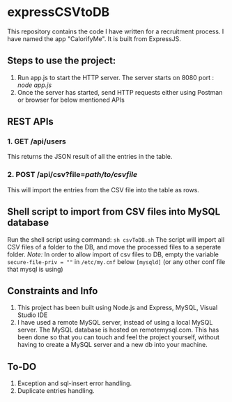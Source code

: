 # expressCSVtoDB
This repository contains the code I have written for a recruitment process. I have named the app "CalorifyMe". It is built from ExpressJS.

## Steps to use the project:
1. Run app.js to start the HTTP server. The server starts on 8080 port :
*node app.js*
2. Once the server has started, send HTTP requests either using Postman or browser for below mentioned APIs

## REST APIs
### 1. GET /api/users
This returns the JSON result of all the entries in the table.

### 2. POST /api/csv?file=*path/to/csvfile*
This will import the entries from the CSV file into the table as rows.

## Shell script to import from CSV files into MySQL database
Run the shell script using command: ```sh csvToDB.sh```
The script will import all CSV files of a folder to the DB, and move the processed files to a seperate folder.
*Note:* In order to allow import of csv files to DB, empty the variable ```secure-file-priv = ""``` in ```/etc/my.cnf``` below ```[mysqld]``` (or any other conf file that mysql is using)

## Constraints and Info
1. This project has been built using Node.js and Express, MySQL, Visual Studio IDE
2. I have used a remote MySQL server, instead of using a local MySQL server. The MySQL database is hosted on remotemysql.com. This has been done so that you can touch and feel the project yourself, without having to create a MySQL server and a new db into your machine.

## To-DO
1. Exception and sql-insert error handling.
2. Duplicate entries handling.
